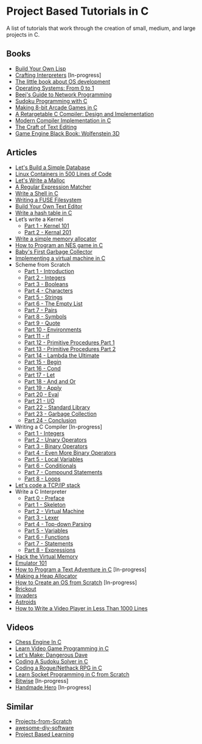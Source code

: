 # Project Based Tutorials in C

A list of tutorials that work through the creation of small, medium, and large projects in C.

## Books

* [Build Your Own Lisp](http://www.buildyourownlisp.com/)
* [Crafting Interpreters](http://www.craftinginterpreters.com/) [In-progress]
* [The little book about OS development](https://littleosbook.github.io/)
* [Operating Systems: From 0 to 1](https://tuhdo.github.io/os01/)
* [Beej's Guide to Network Programming](http://beej.us/guide/bgnet/html/multi/index.html)
* [Sudoku Programming with C](https://www.amazon.com/dp/1484209966/)
* [Making 8-bit Arcade Games in C](https://www.amazon.com/dp/1545484759/)
* [A Retargetable C Compiler: Design and Implementation](https://www.amazon.com/dp/0805316701/)
* [Modern Compiler Implementation in C](https://www.amazon.com/dp/052158390X/)
* [The Craft of Text Editing](https://www.amazon.com/dp/1411682971/)
* [Game Engine Black Book: Wolfenstein 3D](https://www.amazon.com/dp/1539692876/)

## Articles

* [Let's Build a Simple Database](https://cstack.github.io/db_tutorial/)
* [Linux Containers in 500 Lines of Code](https://blog.lizzie.io/linux-containers-in-500-loc.html)
* [Let's Write a Malloc](https://danluu.com/malloc-tutorial/)
* [A Regular Expression Matcher](https://www.cs.princeton.edu/courses/archive/spr09/cos333/beautiful.html)
* [Write a Shell in C](https://brennan.io/2015/01/16/write-a-shell-in-c/)
* [Writing a FUSE Filesystem](https://www.cs.nmsu.edu/~pfeiffer/fuse-tutorial/)
* [Build Your Own Text Editor](https://viewsourcecode.org/snaptoken/kilo/)
* [Write a hash table in C](https://github.com/jamesroutley/write-a-hash-table)
* Let’s write a Kernel
    * [Part 1 - Kernel 101](https://arjunsreedharan.org/post/82710718100/kernel-101-lets-write-a-kernel)
    * [Part 2 - Kernal 201](https://arjunsreedharan.org/post/99370248137/kernel-201-lets-write-a-kernel-with-keyboard)
* [Write a simple memory allocator](https://arjunsreedharan.org/post/148675821737/write-a-simple-memory-allocator)
* [How to Program an NES game in C](https://nesdoug.com/)
* [Baby's First Garbage Collector](http://journal.stuffwithstuff.com/2013/12/08/babys-first-garbage-collector/)
* [Implementing a virtual machine in C](https://felixangell.com/blog/virtual-machine-in-c)
* Scheme from Scratch
    * [Part 1 - Introduction](http://peter.michaux.ca/articles/scheme-from-scratch-introduction)
    * [Part 2 - Integers](http://peter.michaux.ca/articles/scheme-from-scratch-bootstrap-v0_1-integers)
    * [Part 3 - Booleans](http://peter.michaux.ca/articles/scheme-from-scratch-bootstrap-v0_2-booleans)
    * [Part 4 - Characters](http://peter.michaux.ca/articles/scheme-from-scratch-bootstrap-v0_3-characters)
    * [Part 5 - Strings](http://peter.michaux.ca/articles/scheme-from-scratch-bootstrap-v0_4-strings)
    * [Part 6 - The Empty List](http://peter.michaux.ca/articles/scheme-from-scratch-bootstrap-v0_5-the-empty-list)
    * [Part 7 - Pairs](http://peter.michaux.ca/articles/scheme-from-scratch-bootstrap-v0_6-pairs)
    * [Part 8 - Symbols](http://peter.michaux.ca/articles/scheme-from-scratch-bootstrap-v0_7-symbols)
    * [Part 9 - Quote](http://peter.michaux.ca/articles/scheme-from-scratch-bootstrap-v0_8-quote)
    * [Part 10 - Environments](http://peter.michaux.ca/articles/scheme-from-scratch-bootstrap-v0_9-environments)
    * [Part 11 - if](http://peter.michaux.ca/articles/scheme-from-scratch-bootstrap-v0_10-if)
    * [Part 12 - Primitive Procedures Part 1](http://peter.michaux.ca/articles/scheme-from-scratch-bootstrap-v0_11-primitive-procedures-part-1)
    * [Part 13 - Primitive Procedures Part 2](http://peter.michaux.ca/articles/scheme-from-scratch-bootstrap-v0_12-primitive-procedures-part-2)
    * [Part 14 - Lambda the Ultimate](http://peter.michaux.ca/articles/scheme-from-scratch-bootstrap-v0_13-lambda-the-ultimate)
    * [Part 15 - Begin](http://peter.michaux.ca/articles/scheme-from-scratch-bootstrap-v0_14-begin)
    * [Part 16 - Cond](http://peter.michaux.ca/articles/scheme-from-scratch-bootstrap-v0_15-cond)
    * [Part 17 - Let](http://peter.michaux.ca/articles/scheme-from-scratch-bootstrap-v0_16-let)
    * [Part 18 - And and Or](http://peter.michaux.ca/articles/scheme-from-scratch-bootstrap-v0_17-and-and-or)
    * [Part 19 - Apply](http://peter.michaux.ca/articles/scheme-from-scratch-bootstrap-v0_18-apply)
    * [Part 20 - Eval](http://peter.michaux.ca/articles/scheme-from-scratch-bootstrap-v0_19-eval)
    * [Part 21 - I/O](http://peter.michaux.ca/articles/scheme-from-scratch-bootstrap-v0_20-io)
    * [Part 22 - Standard Library](http://peter.michaux.ca/articles/scheme-from-scratch-bootstrap-v0_21-standard-library)
    * [Part 23 - Garbage Collection](http://peter.michaux.ca/articles/scheme-from-scratch-bootstrap-v0_22-garbage-collection)
    * [Part 24 - Conclusion](http://peter.michaux.ca/articles/scheme-from-scratch-bootstrap-conclusion)
* Writing a C Compiler [In-progress]
    * [Part 1 - Integers](https://norasandler.com/2017/11/29/Write-a-Compiler.html)
    * [Part 2 - Unary Operators](https://norasandler.com/2017/12/05/Write-a-Compiler-2.html)
    * [Part 3 - Binary Operators](https://norasandler.com/2017/12/15/Write-a-Compiler-3.html)
    * [Part 4 - Even More Binary Operators](https://norasandler.com/2017/12/28/Write-a-Compiler-4.html)
    * [Part 5 - Local Variables](https://norasandler.com/2018/01/08/Write-a-Compiler-5.html)
    * [Part 6 - Conditionals](https://norasandler.com/2018/02/25/Write-a-Compiler-6.html)
    * [Part 7 - Compound Statements](https://norasandler.com/2018/03/14/Write-a-Compiler-7.html)
    * [Part 8 - Loops](https://norasandler.com/2018/04/10/Write-a-Compiler-8.html)
* [Let's code a TCP/IP stack](http://www.saminiir.com/lets-code-tcp-ip-stack-1-ethernet-arp/)
* Write a C Interpreter
    * [Part 0 - Preface](https://github.com/lotabout/write-a-C-interpreter/blob/master/tutorial/en/0-Preface.md)
    * [Part 1 - Skeleton](https://github.com/lotabout/write-a-C-interpreter/blob/master/tutorial/en/1-Skeleton.md)
    * [Part 2 - Virtual Machine](https://github.com/lotabout/write-a-C-interpreter/blob/master/tutorial/en/2-Virtual-Machine.md)
    * [Part 3 - Lexer](https://github.com/lotabout/write-a-C-interpreter/blob/master/tutorial/en/3-Lexer.md)
    * [Part 4 - Top-down Parsing](https://github.com/lotabout/write-a-C-interpreter/blob/master/tutorial/en/4-Top-down-Parsing.md)
    * [Part 5 - Variables](https://github.com/lotabout/write-a-C-interpreter/blob/master/tutorial/en/5-Variables.md)
    * [Part 6 - Functions](https://github.com/lotabout/write-a-C-interpreter/blob/master/tutorial/en/6-Functions.md)
    * [Part 7 - Statements](https://github.com/lotabout/write-a-C-interpreter/blob/master/tutorial/en/7-Statements.md)
    * [Part 8 - Expressions](https://github.com/lotabout/write-a-C-interpreter/blob/master/tutorial/en/8-Expressions.md)
* [Hack the Virtual Memory](https://blog.holbertonschool.com/hack-virtual-memory-stack-registers-assembly-code/)
* [Emulator 101](http://emulator101.com/)
* [How to Program a Text Adventure in C](https://helderman.github.io/htpataic/htpataic01.html) [In-progress]
* [Making a Heap Allocator](https://handmade.network/wiki/2877-tutorial_making_a_heap_allocator)
* [How to Create an OS from Scratch](https://github.com/cfenollosa/os-tutorial) [In-progress]
* [Brickout](https://dashgl.com/Brickout/)
* [Invaders](https://dashgl.com/Invaders/)
* [Astroids](https://dashgl.com/Astroids/)
* [How to Write a Video Player in Less Than 1000 Lines](http://dranger.com/ffmpeg/ffmpeg.html)

## Videos

* [Chess Engine In C](https://www.youtube.com/playlist?list=PLZ1QII7yudbc-Ky058TEaOstZHVbT-2hg)
* [Learn Video Game Programming in C](https://www.youtube.com/playlist?list=PLT6WFYYZE6uLMcPGS3qfpYm7T_gViYMMt)
* [Let's Make: Dangerous Dave](https://www.youtube.com/playlist?list=PLSkJey49cOgTSj465v2KbLZ7LMn10bCF9)
* [Coding A Sudoku Solver in C](https://www.youtube.com/playlist?list=PLkTXsX7igf8edTYU92nU-f5Ntzuf-RKvW)
* [Coding a Rogue/Nethack RPG in C](https://www.youtube.com/playlist?list=PLkTXsX7igf8erbWGYT4iSAhpnJLJ0Nk5G)
* [Learn Socket Programming in C from Scratch](https://www.udemy.com/learn-socket-programming-in-c-from-scratch/)
* [Bitwise](https://github.com/pervognsen/bitwise) [In-progress]
* [Handmade Hero](https://handmadehero.org/) [In-progress]

## Similar

* [Projects-from-Scratch](https://github.com/AlgoryL/Projects-from-Scratch)
* [awesome-diy-software](https://github.com/cweagans/awesome-diy-software)
* [Project Based Learning](https://github.com/tuvtran/project-based-learning)
